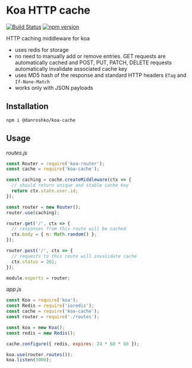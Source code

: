 # Koa HTTP cache

[![Build Status](https://travis-ci.org/danroshko/koa-http-cache.svg?branch=master)](https://travis-ci.org/danroshko/koa-http-cache)
[![npm version](https://badge.fury.io/js/%40danroshko%2Fkoa-cache.svg)](https://badge.fury.io/js/%40danroshko%2Fkoa-cache)

HTTP caching middleware for koa

- uses redis for storage
- no need to manually add or remove entries. GET requests are automatically cached and POST, PUT, PATCH, DELETE requests automatically invalidate associated cache key
- uses MD5 hash of the response and standard HTTP headers `ETag` and `If-None-Match`
- works only with JSON payloads

## Installation

```
npm i @danroshko/koa-cache
```

## Usage

_routes.js_

```js
const Router = require('koa-router');
const cache = require('koa-cache');

const caching = cache.createMiddleware(ctx => {
  // should return unique and stable cache key
  return ctx.state.user.id;
});

const router = new Router();
router.use(caching);

router.get('/', ctx => {
  // responses from this route will be cached
  ctx.body = { n: Math.random() };
});

router.post('/', ctx => {
  // requests to this route will invalidate cache
  ctx.status = 201;
});

module.exports = router;
```

_app.js_

```js
const Koa = require('koa');
const Redis = require('ioredis');
const cache = require('koa-cache');
const router = require('./routes');

const koa = new Koa();
const redis = new Redis();

cache.configure({ redis, expires: 24 * 60 * 60 });

koa.use(router.routes());
koa.listen(3000);
```
